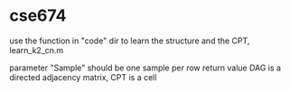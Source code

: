cse674
======

use the function in "code" dir to learn the structure and the CPT,
learn\_k2_cn.m

parameter "Sample" should be one sample per row
return value DAG is a directed adjacency matrix, CPT is a cell

